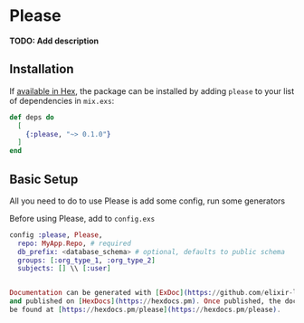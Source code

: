 # Please

**TODO: Add description**

## Installation

If [available in Hex](https://hex.pm/docs/publish), the package can be installed
by adding `please` to your list of dependencies in `mix.exs`:

```elixir
def deps do
  [
    {:please, "~> 0.1.0"}
  ]
end
```

## Basic Setup

All you need to do to use Please is add some config, run some generators

Before using Please, add to `config.exs`

```elixir
config :please, Please,
  repo: MyApp.Repo, # required
  db_prefix: <database_schema> # optional, defaults to public schema
  groups: [:org_type_1, :org_type_2]
  subjects: [] \\ [:user]


Documentation can be generated with [ExDoc](https://github.com/elixir-lang/ex_doc)
and published on [HexDocs](https://hexdocs.pm). Once published, the docs can
be found at [https://hexdocs.pm/please](https://hexdocs.pm/please).

